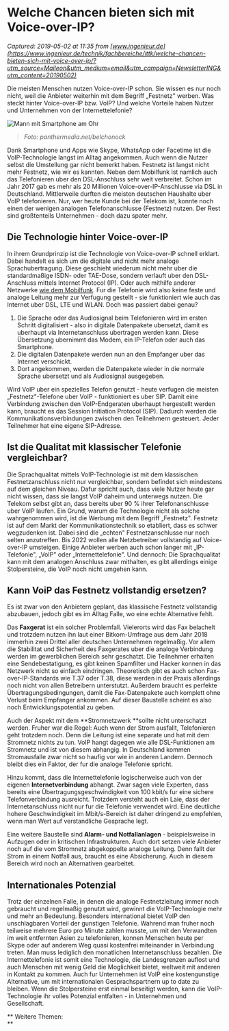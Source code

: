 # Welche Chancen bieten sich mit Voice-over-IP?

_Captured: 2019-05-02 at 11:35 from [www.ingenieur.de](https://www.ingenieur.de/technik/fachbereiche/ittk/welche-chancen-bieten-sich-mit-voice-over-ip/?utm_source=Maileon&utm_medium=email&utm_campaign=NewsletterING&utm_content=20190502)_

Die meisten Menschen nutzen Voice-over-IP schon. Sie wissen es nur noch nicht, weil die Anbieter weiterhin mit dem Begriff „Festnetz" werben. Was steckt hinter Voice-over-IP bzw. VoIP? Und welche Vorteile haben Nutzer und Unternehmen von der Internettelefonie?

![Mann mit Smartphone am Ohr](https://www.ingenieur.de/wp-content/uploads/2019/04/telefon_B200419150-1-e1556633107590-980x490.jpg)

> _Foto: panthermedia.net/belchonock_

Dank Smartphone und Apps wie Skype, WhatsApp oder Facetime ist die VoIP-Technologie langst im Alltag angekommen. Auch wenn die Nutzer selbst die Umstellung gar nicht bemerkt haben. Festnetz ist langst nicht mehr Festnetz, wie wir es kannten. Neben dem Mobilfunk ist namlich auch das Telefonieren uber den DSL-Anschluss sehr weit verbreitet. Schon im Jahr 2017 gab es mehr als 20 Millionen Voice-over-IP-Anschlusse via DSL in Deutschland. Mittlerweile durften die meisten deutschen Haushalte uber VoIP telefonieren. Nur, wer heute Kunde bei der Telekom ist, konnte noch einen der wenigen analogen Telefonanschlusse (Festnetz) nutzen. Der Rest sind großtenteils Unternehmen - doch dazu spater mehr.

## Die Technologie hinter Voice-over-IP

In ihrem Grundprinzip ist die Technologie von Voice-over-IP schnell erklart. Dabei handelt es sich um die digitale und nicht mehr analoge Sprachubertragung. Diese geschieht wiederum nicht mehr uber die standardmaßige ISDN- oder TAE-Dose, sondern verlauft uber den DSL-Anschluss mittels Internet Protocol (IP). Oder auch mithilfe anderer Netzwerke [wie dem Mobilfunk](https://www.ingenieur.de/technik/fachbereiche/ittk/neue-mobilfunkgeneration-was-wird-6g-koennen/). Fur die Telefonie wird also keine feste und analoge Leitung mehr zur Verfugung gestellt - sie funktioniert wie auch das Internet uber DSL, LTE und WLAN. Doch was passiert dabei genau?

  1. Die Sprache oder das Audiosignal beim Telefonieren wird im ersten Schritt digitalisiert - also in digitale Datenpakete ubersetzt, damit es uberhaupt via Internetanschluss ubertragen werden kann. Diese Übersetzung ubernimmt das Modem, ein IP-Telefon oder auch das Smartphone.
  2. Die digitalen Datenpakete werden nun an den Empfanger uber das Internet verschickt.
  3. Dort angekommen, werden die Datenpakete wieder in die normale Sprache ubersetzt und als Audiosignal ausgegeben.

Wird VoIP uber ein spezielles Telefon genutzt - heute verfugen die meisten „Festnetz"-Telefone uber VoIP - funktioniert es uber SIP. Damit eine Verbindung zwischen den VoIP-Endgeraten uberhaupt hergestellt werden kann, braucht es das Session Initiation Protocol (SIP). Dadurch werden die Kommunikationsverbindungen zwischen den Teilnehmern gesteuert. Jeder Teilnehmer hat eine eigene SIP-Adresse.

## Ist die Qualitat mit klassischer Telefonie vergleichbar?

Die Sprachqualitat mittels VoIP-Technologie ist mit dem klassischen Festnetzanschluss nicht nur vergleichbar, sondern befindet sich mindestens auf dem gleichen Niveau. Dafur spricht auch, dass viele Nutzer heute gar nicht wissen, dass sie langst VoIP daheim und unterwegs nutzen. Die Telekom selbst gibt an, dass bereits uber 90 % ihrer Telefonanschlusse uber VoIP laufen. Ein Grund, warum die Technologie nicht als solche wahrgenommen wird, ist die Werbung mit dem Begriff „Festnetz". Festnetz ist auf dem Markt der Kommunikationstechnik so etabliert, dass es schwer wegzudenken ist. Dabei sind die „echten" Festnetzanschlusse nur noch selten anzutreffen. Bis 2022 wollen alle Netzbetreiber vollstandig auf Voice-over-IP umsteigen. Einige Anbieter werben auch schon langer mit „IP-Telefonie", „VoIP" oder „Internettelefonie". Und dennoch: Die Sprachqualitat kann mit dem analogen Anschluss zwar mithalten, es gibt allerdings einige Stolpersteine, die VoIP noch nicht umgehen kann.

## Kann VoiP das Festnetz vollstandig ersetzen?

Es ist zwar von den Anbietern geplant, das klassische Festnetz vollstandig abzubauen, jedoch gibt es im Alltag Falle, wo eine echte Alternative fehlt.

Das **Faxgerat** ist ein solcher Problemfall. Vielerorts wird das Fax belachelt und trotzdem nutzen ihn laut einer Bitkom-Umfrage aus dem Jahr 2018 immerhin zwei Drittel aller deutschen Unternehmen regelmaßig. Vor allem die Stabilitat und Sicherheit des Faxgerates uber die analoge Verbindung werden im gewerblichen Bereich sehr geschatzt. Die Teilnehmer erhalten eine Sendebestatigung, es gibt keinen Spamfilter und Hacker konnen in das Netzwerk nicht so einfach eindringen. Theoretisch gibt es auch schon Fax-over-IP-Standards wie T.37 oder T.38, diese werden in der Praxis allerdings noch nicht von allen Betreibern unterstutzt. Außerdem braucht es perfekte Übertragungsbedingungen, damit die Fax-Datenpakete auch komplett ohne Verlust beim Empfanger ankommen. Auf dieser Baustelle scheint es also noch Entwicklungspotential zu geben.

Auch der Aspekt mit dem **Stromnetzwerk **sollte nicht unterschatzt werden. Fruher war die Regel: Auch wenn der Strom ausfallt, Telefonieren geht trotzdem noch. Denn die Leitung ist eine separate und hat mit dem Stromnetz nichts zu tun. VoIP hangt dagegen wie alle DSL-Funktionen am Stromnetz und ist von diesem abhangig. In Deutschland kommen Stromausfalle zwar nicht so haufig vor wie in anderen Landern. Dennoch bleibt dies ein Faktor, der fur die analoge Telefonie spricht.

Hinzu kommt, dass die Internettelefonie logischerweise auch von der eigenen **Internetverbindung** abhangt. Zwar sagen viele Experten, dass bereits eine Übertragungsgeschwindigkeit von 100 kbit/s fur eine sichere Telefonverbindung ausreicht. Trotzdem versteht auch ein Laie, dass der Internetanschluss nicht nur fur die Telefonie verwendet wird. Eine deutliche hohere Geschwindigkeit im Mbit/s-Bereich ist daher dringend zu empfehlen, wenn man Wert auf verstandliche Gesprache legt.

Eine weitere Baustelle sind **Alarm- und Notfallanlagen** - beispielsweise in Aufzugen oder in kritischen Infrastrukturen. Auch dort setzen viele Anbieter noch auf die vom Stromnetz abgekoppelte analoge Leitung. Denn fallt der Strom in einem Notfall aus, braucht es eine Absicherung. Auch in diesem Bereich wird noch an Alternativen gearbeitet.

## Internationales Potenzial

Trotz der einzelnen Falle, in denen die analoge Festnetzleitung immer noch gebraucht und regelmaßig genutzt wird, gewinnt die VoIP-Technologie mehr und mehr an Bedeutung. Besonders international bietet VoIP den unschlagbaren Vorteil der gunstigen Telefonie. Wahrend man fruher noch teilweise mehrere Euro pro Minute zahlen musste, um mit den Verwandten im weit entfernten Asien zu telefonieren, konnen Menschen heute per Skype oder auf anderem Weg quasi kostenfrei miteinander in Verbindung treten. Man muss lediglich den monatlichen Internetanschluss bezahlen. Die Internettelefonie ist somit eine Technologie, die Landesgrenzen auflost und auch Menschen mit wenig Geld die Moglichkeit bietet, weltweit mit anderen in Kontakt zu kommen. Auch fur Unternehmen ist VoIP eine kostengunstige Alternative, um mit internationalen Gesprachspartnern up to date zu bleiben. Wenn die Stolpersteine erst einmal beseitigt werden, kann die VoIP-Technologie ihr volles Potenzial entfalten - in Unternehmen und Gesellschaft.

** Weitere Themen:  
**
